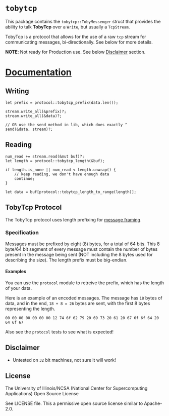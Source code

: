 # `tobytcp`

This package contains the `tobytcp::TobyMessenger` struct that provides the ability to talk **TobyTcp** over a `Write`, but usually a `TcpStream`.

TobyTcp is a protocol that allows for the use of a raw `tcp` stream for communicating messages, bi-directionally. See below for more details.

**NOTE**: Not ready for Production use. See below [Disclaimer](#disclaimer) section.

# [Documentation](https://docs.rs/tobytcp)

## Writing
```
let prefix = protocol::tobytcp_prefix(data.len());

stream.write_all(&prefix)?;
stream.write_all(&data)?;

// OR use the send method in lib, which does exactly ^
send(&data, stream)?;
```

## Reading
```
num_read += stream.read(&mut buf)?;
let length = protocol::tobytcp_length(&buf);

if length.is_none || num_read < length.unwrap() {
    // keep reading, we don't have enough data
    continue;
}

let data = buf[protocol::tobytcp_length_to_range(length)];
```

## TobyTcp Protocol

The TobyTcp protocol uses length prefixing for [message framing](https://blog.stephencleary.com/2009/04/message-framing.html).

### Specification
Messages must be prefixed by eight (8) bytes, for a total of 64 bits. This 8 byte/64 bit segment of every message must contain the number of bytes present in the message being sent (NOT including the 8 bytes used for describing the size). The length prefix must be big-endian.

#### Examples
You can use the `protocol` module to retreive the prefix, which has the length of your data. 

Here is an example of an encoded messages. The message has `18` bytes of data, and in the end, `18 + 8 = 26` bytes are sent, with the first 8 bytes representing the length.
```
00 00 00 00 00 00 00 12 74 6f 62 79 20 69 73 20 61 20 67 6f 6f 64 20 64 6f 67
```

Also see the `protocol` tests to see what is expected!

## Disclaimer
- Untested on `32` bit machines, not sure it will work!

## License
The University of Illinois/NCSA (National Center for Supercomputing Applications) Open Source License

See LICENSE file. This a permissive open source license similar to Apache-2.0.
